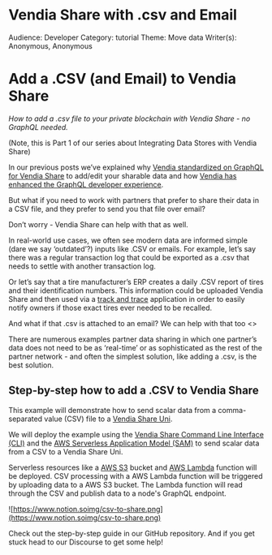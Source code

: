 # Vendia Share with .csv and Email

Audience: Developer
Category: tutorial
Theme: Move data
Writer(s): Anonymous, Anonymous

# Add a .CSV (and Email) to Vendia Share

*How to add a .csv file to your private blockchain with Vendia Share - no GraphQL needed.* 

(Note, this is Part 1 of our series about Integrating Data Stores with Vendia Share)

In our previous posts we’ve explained why [Vendia standardized on GraphQL for Vendia Share](https://www.vendia.net/blog/why-we-combined-graphql-and-a-serverless-distributed-ledger) to add/edit your sharable data and how [Vendia has enhanced the GraphQL developer experience](https://www.vendia.net/blog/graphql-and-blockchain).

But what if you need to work with partners that prefer to share their data in a CSV file, and they prefer to send you that file over email? 

Don’t worry - Vendia Share can help with that as well.

In real-world use cases, we often see modern data are informed simple (dare we say ‘outdated’?) inputs like .CSV or emails.  For example, let’s say there was a regular transaction log that could be exported as a .csv that needs to settle with another transaction log. 

Or let’s say that a tire manufacturer’s ERP creates a daily .CSV report of tires and their identification numbers. This information could be uploaded Vendia Share and then used via a [track and trace](https://www.vendia.net/docs/share/quickstart/track-and-trace) application in order to easily notify owners if those exact tires ever needed to be recalled. 

And what if that .csv is attached to an email? We can help with that too <<Link to that section>>

There are numerous examples partner data sharing in which one partner’s data does not need to be as ‘real-time’ or as sophisticated as the rest of the partner network - and often the simplest solution, like adding a .csv, is the best solution. 

## Step-by-step how to add a .CSV to Vendia Share

This example will demonstrate how to send scalar data from a comma-separated value (CSV) file to a [Vendia Share Uni](https://vendia.net/docs/share/dev-and-use-unis).  

We will deploy the example using the [Vendia Share Command Line Interface (CLI)](https://vendia.net/docs/share/cli) and the [AWS Serverless Application Model (SAM)](https://docs.aws.amazon.com/serverless-application-model/latest/developerguide/what-is-sam.html) to send scalar data from a CSV to a Vendia Share Uni.  

Serverless resources like a [AWS S3](https://aws.amazon.com/s3/) bucket and [AWS Lambda](https://aws.amazon.com/lambda/) function will be deployed.  CSV processing with a AWS Lambda function will be triggered by uploading data to a AWS S3 bucket.  The Lambda function will read through the CSV and publish data to a node's GraphQL endpoint.

![https://www.notion.soimg/csv-to-share.png](https://www.notion.soimg/csv-to-share.png)

Check out the step-by-step guide in our GitHub repository. And if you get stuck head to our Discourse to get some help!